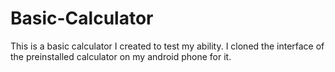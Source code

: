 # Basic-Calculator
This is a basic calculator I created to test my ability. I cloned the interface of the preinstalled calculator on my android phone for it.
